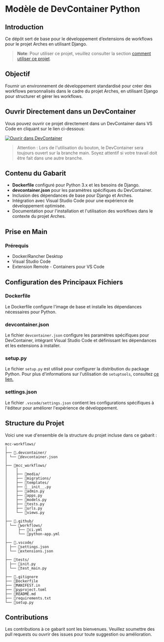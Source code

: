 # Modèle de DevContainer Python

## Introduction

Ce dépôt sert de base pour le développement d’extensions de workflows pour le projet Arches en utilisant Django.

> **Note**: Pour utiliser ce projet, veuillez consulter la section [comment utiliser ce projet](./docs/comment-utiliser-ce-projet.md).

## Objectif

Fournir un environnement de développement standardisé pour créer des workflows personnalisés dans le cadre du projet Arches, en utilisant Django pour structurer et gérer les workflows.

## Ouvrir Directement dans un DevContainer

Vous pouvez ouvrir ce projet directement dans un DevContainer dans VS Code en cliquant sur le lien ci-dessous:

[![Ouvrir dans DevContainer](https://img.shields.io/static/v1?label=Open%20in%20Dev%20%20Container&message=Open&color=blue&logo=visualstudiocode)](https://vscode.dev/redirect?url=vscode://ms-vscode-remote.remote-containers/cloneInVolume?url=https://github.com/thalleslimasys/mcc-workflows)

> Attention : Lors de l'utilisation du bouton, le DevContainer sera toujours ouvert sur la branche main. Soyez attentif si votre travail doit être fait dans une autre branche.

## Contenu du Gabarit

- **Dockerfile** configuré pour Python 3.x et les besoins de Django.
- **devcontainer.json** pour les paramètres spécifiques du DevContainer.
- Inclusion des dépendances de base pour Django et Arches.
- Intégration avec Visual Studio Code pour une expérience de développement optimisée.
- Documentation pour l'installation et l'utilisation des workflows dans le contexte du projet Arches.

## Prise en Main

### Prérequis

- Docker/Rancher Desktop
- Visual Studio Code
- Extension Remote - Containers pour VS Code

## Configuration des Principaux Fichiers

### Dockerfile

Le Dockerfile configure l'image de base et installe les dépendances nécessaires pour Python.

### devcontainer.json

Le fichier `devcontainer.json` configure les paramètres spécifiques pour DevContainer, intégrant Visual Studio Code et définissant les dépendances et les extensions à installer.

### setup.py

Le fichier `setup.py` est utilisé pour configurer la distribution du package Python. Pour plus d'informations sur l'utilisation de `setuptools`, consultez
[ce lien.](https://setuptools.pypa.io/en/latest/userguide/quickstart.html)

### settings.json

Le fichier `.vscode/settings.json` contient les configurations spécifiques à l'éditeur pour améliorer l'expérience de développement.

## Structure du Projet

Voici une vue d'ensemble de la structure du projet incluse dans ce gabarit :

``` shell
mcc-workflows/
│
├── 📁.devcontainer/
│ └── 📄devcontainer.json
│
├── 📁mcc_workflows/
│    │
│    ├── 📁media/
│    ├── 📁migrations/
│    ├── 📁templates/
│    ├── 📄__init__.py
│    ├── 📄admin.py
│    ├── 📄apps.py
│    ├── 📄models.py
│    ├── 📄tests.py
│    ├── 📄urls.py
│    └── 📄views.py
│ 
├── 📁.github/
│ └── 📁workflows/
│     ├── 📄ci.yml
│     └── 📄python-app.yml
│
├── 📁.vscode/
│ ├── 📄settings.json
│ └── 📄extensions.json
│
├── 📁tests/
│ ├── 📄init.py
│ └── 📄test_main.py
│
├── 📄.gitignore
├── 📄Dockerfile
├── 📄MANIFEST.in
├── 📄pyproject.toml
├── 📄README.md
├── 📄requirements.txt
└── 📄setup.py
```

## Contributions

Les contributions à ce gabarit sont les bienvenues. Veuillez soumettre des pull requests ou ouvrir des issues pour toute suggestion ou amélioration.
